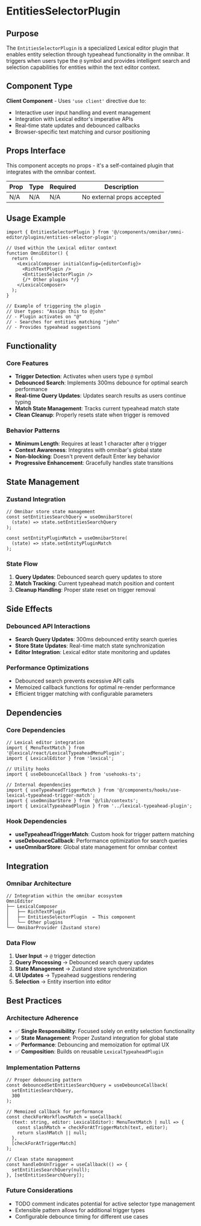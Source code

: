 # EntitiesSelectorPlugin

## Purpose

The `EntitiesSelectorPlugin` is a specialized Lexical editor plugin that enables entity selection through typeahead functionality in the omnibar. It triggers when users type the `@` symbol and provides intelligent search and selection capabilities for entities within the text editor context.

## Component Type

**Client Component** - Uses `'use client'` directive due to:
- Interactive user input handling and event management
- Integration with Lexical editor's imperative APIs
- Real-time state updates and debounced callbacks
- Browser-specific text matching and cursor positioning

## Props Interface

This component accepts no props - it's a self-contained plugin that integrates with the omnibar context.

| Prop | Type | Required | Description |
|------|------|----------|-------------|
| N/A | N/A | N/A | No external props accepted |

## Usage Example

```tsx
import { EntitiesSelectorPlugin } from '@/components/omnibar/omni-editor/plugins/entities-selector-plugin';

// Used within the Lexical editor context
function OmniEditor() {
  return (
    <LexicalComposer initialConfig={editorConfig}>
      <RichTextPlugin />
      <EntitiesSelectorPlugin />
      {/* Other plugins */}
    </LexicalComposer>
  );
}

// Example of triggering the plugin
// User types: "Assign this to @john" 
// - Plugin activates on "@"
// - Searches for entities matching "john"
// - Provides typeahead suggestions
```

## Functionality

### Core Features

- **Trigger Detection**: Activates when users type `@` symbol
- **Debounced Search**: Implements 300ms debounce for optimal search performance
- **Real-time Query Updates**: Updates search results as users continue typing
- **Match State Management**: Tracks current typeahead match state
- **Clean Cleanup**: Properly resets state when trigger is removed

### Behavior Patterns

- **Minimum Length**: Requires at least 1 character after `@` trigger
- **Context Awareness**: Integrates with omnibar's global state
- **Non-blocking**: Doesn't prevent default Enter key behavior
- **Progressive Enhancement**: Gracefully handles state transitions

## State Management

### Zustand Integration

```tsx
// Omnibar store state management
const setEntitiesSearchQuery = useOmnibarStore(
  (state) => state.setEntitiesSearchQuery
);

const setEntityPluginMatch = useOmnibarStore(
  (state) => state.setEntityPluginMatch
);
```

### State Flow

1. **Query Updates**: Debounced search query updates to store
2. **Match Tracking**: Current typeahead match position and content
3. **Cleanup Handling**: Proper state reset on trigger removal

## Side Effects

### Debounced API Interactions

- **Search Query Updates**: 300ms debounced entity search queries
- **Store State Updates**: Real-time match state synchronization
- **Editor Integration**: Lexical editor state monitoring and updates

### Performance Optimizations

- Debounced search prevents excessive API calls
- Memoized callback functions for optimal re-render performance
- Efficient trigger matching with configurable parameters

## Dependencies

### Core Dependencies

```tsx
// Lexical editor integration
import { MenuTextMatch } from '@lexical/react/LexicalTypeaheadMenuPlugin';
import { LexicalEditor } from 'lexical';

// Utility hooks
import { useDebounceCallback } from 'usehooks-ts';

// Internal dependencies
import { useTypeaheadTriggerMatch } from '@/components/hooks/use-lexical-typeahead-trigger-match';
import { useOmnibarStore } from '@/lib/contexts';
import { LexicalTypeaheadPlugin } from '../lexical-typeahead-plugin';
```

### Hook Dependencies

- **useTypeaheadTriggerMatch**: Custom hook for trigger pattern matching
- **useDebounceCallback**: Performance optimization for search queries
- **useOmnibarStore**: Global state management for omnibar context

## Integration

### Omnibar Architecture

```tsx
// Integration within the omnibar ecosystem
OmniEditor
├── LexicalComposer
│   ├── RichTextPlugin
│   ├── EntitiesSelectorPlugin  ← This component
│   └── Other plugins
└── OmnibarProvider (Zustand store)
```

### Data Flow

1. **User Input** → `@` trigger detection
2. **Query Processing** → Debounced search query updates
3. **State Management** → Zustand store synchronization
4. **UI Updates** → Typeahead suggestions rendering
5. **Selection** → Entity insertion into editor

## Best Practices

### Architecture Adherence

- ✅ **Single Responsibility**: Focused solely on entity selection functionality
- ✅ **State Management**: Proper Zustand integration for global state
- ✅ **Performance**: Debouncing and memoization for optimal UX
- ✅ **Composition**: Builds on reusable `LexicalTypeaheadPlugin`

### Implementation Patterns

```tsx
// Proper debouncing pattern
const debouncedSetEntitiesSearchQuery = useDebounceCallback(
  setEntitiesSearchQuery,
  300
);

// Memoized callback for performance
const checkForWorkflowsMatch = useCallback(
  (text: string, editor: LexicalEditor): MenuTextMatch | null => {
    const slashMatch = checkForAtTriggerMatch(text, editor);
    return slashMatch || null;
  },
  [checkForAtTriggerMatch]
);

// Clean state management
const handleOnUnTrigger = useCallback(() => {
  setEntitiesSearchQuery(null);
}, [setEntitiesSearchQuery]);
```

### Future Considerations

- TODO comment indicates potential for active selector type management
- Extensible pattern allows for additional trigger types
- Configurable debounce timing for different use cases